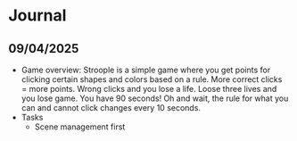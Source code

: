 # Journal

## 09/04/2025
- Game overview: Stroople is a simple game where you get points for clicking certain shapes and colors based on a rule. More correct clicks = more points. Wrong clicks and you lose a life. Loose three lives and you lose game. You have 90 seconds! Oh and wait, the rule for what you can and cannot click changes every 10 seconds.  
- Tasks 
    - Scene management first 
    
